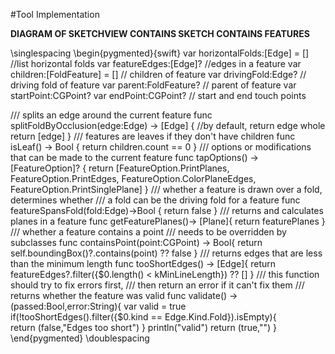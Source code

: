 #Tool Implementation

**DIAGRAM OF SKETCHVIEW CONTAINS SKETCH CONTAINS FEATURES**

\singlespacing 
\begin{pygmented}{swift}
var horizontalFolds:[Edge] = [] //list horizontal folds
var featureEdges:[Edge]?        //edges in a feature
var children:[FoldFeature] = [] // children of feature
var drivingFold:Edge? // driving fold of feature
var parent:FoldFeature? // parent of feature
var startPoint:CGPoint?
var endPoint:CGPoint? // start and end touch points

/// splits an edge around the current feature
func splitFoldByOcclusion(edge:Edge) -> [Edge]
{
//by default, return edge whole
return [edge]
}
/// features are leaves if they don't have children
func isLeaf() -> Bool
{
return children.count == 0
}
/// options or modifications that can be made to the current feature
func tapOptions() -> [FeatureOption]?
{
  return [FeatureOption.PrintPlanes, FeatureOption.PrintEdges,
  FeatureOption.ColorPlaneEdges, FeatureOption.PrintSinglePlane]
}
/// whether a feature is drawn over a fold, determines whether 
/// a fold can be the driving fold for a feature
  func featureSpansFold(fold:Edge)->Bool
{
  return false
}
/// returns and calculates planes in a feature
func getFeaturePlanes()-> [Plane]{
  return featurePlanes
}
/// whether a feature contains a point
/// needs to be overridden by subclasses
func containsPoint(point:CGPoint) -> Bool{
  return self.boundingBox()?.contains(point) ?? false
}
/// returns edges that are less than the minimum length
func tooShortEdges() -> [Edge]{
  return featureEdges?.filter({$0.length() < kMinLineLength}) ?? []
}
/// this function should try to fix errors first, 
/// then return an error if it can't fix them
/// returns whether the feature was valid
func validate() -> (passed:Bool,error:String){ 
  var valid = true
  if(!tooShortEdges().filter({$0.kind == Edge.Kind.Fold}).isEmpty){              
  return (false,"Edges too short")
  }
  println("valid")
  return (true,"")
}
\end{pygmented}
\doublespacing